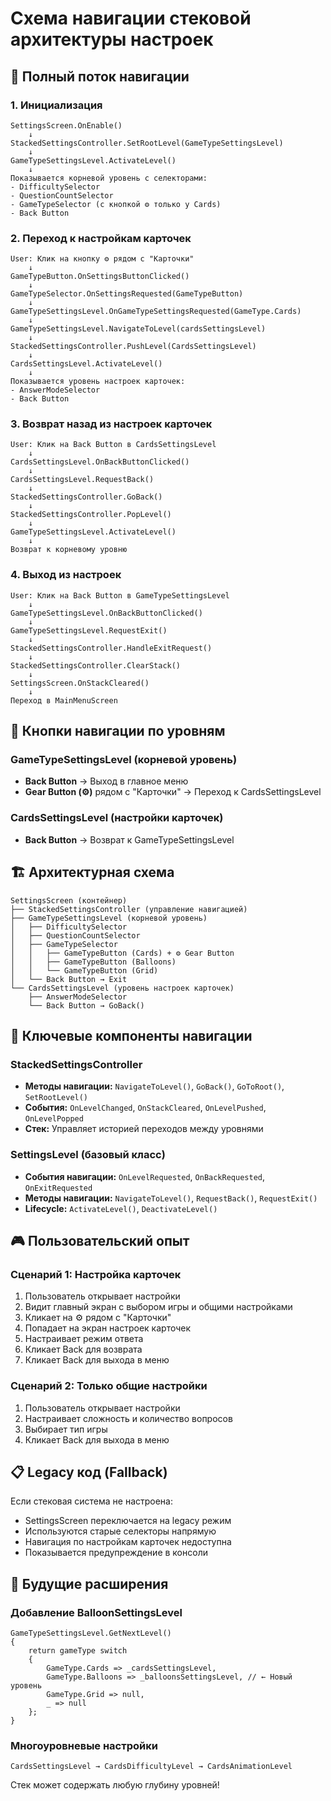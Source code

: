 # Схема навигации стековой архитектуры настроек

## 🔄 Полный поток навигации

### 1. Инициализация
```
SettingsScreen.OnEnable()
    ↓
StackedSettingsController.SetRootLevel(GameTypeSettingsLevel)
    ↓
GameTypeSettingsLevel.ActivateLevel()
    ↓
Показывается корневой уровень с селекторами:
- DifficultySelector
- QuestionCountSelector  
- GameTypeSelector (с кнопкой ⚙️ только у Cards)
- Back Button
```

### 2. Переход к настройкам карточек
```
User: Клик на кнопку ⚙️ рядом с "Карточки"
    ↓
GameTypeButton.OnSettingsButtonClicked()
    ↓
GameTypeSelector.OnSettingsRequested(GameTypeButton)
    ↓
GameTypeSettingsLevel.OnGameTypeSettingsRequested(GameType.Cards)
    ↓
GameTypeSettingsLevel.NavigateToLevel(cardsSettingsLevel)
    ↓
StackedSettingsController.PushLevel(CardsSettingsLevel)
    ↓
CardsSettingsLevel.ActivateLevel()
    ↓
Показывается уровень настроек карточек:
- AnswerModeSelector
- Back Button
```

### 3. Возврат назад из настроек карточек
```
User: Клик на Back Button в CardsSettingsLevel
    ↓
CardsSettingsLevel.OnBackButtonClicked()
    ↓
CardsSettingsLevel.RequestBack()
    ↓
StackedSettingsController.GoBack()
    ↓
StackedSettingsController.PopLevel()
    ↓
GameTypeSettingsLevel.ActivateLevel()
    ↓
Возврат к корневому уровню
```

### 4. Выход из настроек
```
User: Клик на Back Button в GameTypeSettingsLevel
    ↓
GameTypeSettingsLevel.OnBackButtonClicked()
    ↓
GameTypeSettingsLevel.RequestExit()
    ↓
StackedSettingsController.HandleExitRequest()
    ↓
StackedSettingsController.ClearStack()
    ↓
SettingsScreen.OnStackCleared()
    ↓
Переход в MainMenuScreen
```

## 🎯 Кнопки навигации по уровням

### GameTypeSettingsLevel (корневой уровень)
- **Back Button** → Выход в главное меню
- **Gear Button (⚙️)** рядом с "Карточки" → Переход к CardsSettingsLevel

### CardsSettingsLevel (настройки карточек)
- **Back Button** → Возврат к GameTypeSettingsLevel

## 🏗️ Архитектурная схема

```
SettingsScreen (контейнер)
├── StackedSettingsController (управление навигацией)
├── GameTypeSettingsLevel (корневой уровень)
│   ├── DifficultySelector
│   ├── QuestionCountSelector
│   ├── GameTypeSelector
│   │   ├── GameTypeButton (Cards) + ⚙️ Gear Button
│   │   ├── GameTypeButton (Balloons)
│   │   └── GameTypeButton (Grid)
│   └── Back Button → Exit
└── CardsSettingsLevel (уровень настроек карточек)
    ├── AnswerModeSelector
    └── Back Button → GoBack()
```

## 🔧 Ключевые компоненты навигации

### StackedSettingsController
- **Методы навигации:** `NavigateToLevel()`, `GoBack()`, `GoToRoot()`, `SetRootLevel()`
- **События:** `OnLevelChanged`, `OnStackCleared`, `OnLevelPushed`, `OnLevelPopped`
- **Стек:** Управляет историей переходов между уровнями

### SettingsLevel (базовый класс)
- **События навигации:** `OnLevelRequested`, `OnBackRequested`, `OnExitRequested`
- **Методы навигации:** `NavigateToLevel()`, `RequestBack()`, `RequestExit()`
- **Lifecycle:** `ActivateLevel()`, `DeactivateLevel()`

## 🎮 Пользовательский опыт

### Сценарий 1: Настройка карточек
1. Пользователь открывает настройки
2. Видит главный экран с выбором игры и общими настройками
3. Кликает на ⚙️ рядом с "Карточки"
4. Попадает на экран настроек карточек
5. Настраивает режим ответа
6. Кликает Back для возврата
7. Кликает Back для выхода в меню

### Сценарий 2: Только общие настройки
1. Пользователь открывает настройки
2. Настраивает сложность и количество вопросов
3. Выбирает тип игры
4. Кликает Back для выхода в меню

## 📋 Legacy код (Fallback)

Если стековая система не настроена:
- SettingsScreen переключается на legacy режим
- Используются старые селекторы напрямую
- Навигация по настройкам карточек недоступна
- Показывается предупреждение в консоли

## 🔮 Будущие расширения

### Добавление BalloonSettingsLevel
```
GameTypeSettingsLevel.GetNextLevel()
{
    return gameType switch
    {
        GameType.Cards => _cardsSettingsLevel,
        GameType.Balloons => _balloonsSettingsLevel, // ← Новый уровень
        GameType.Grid => null,
        _ => null
    };
}
```

### Многоуровневые настройки
```
CardsSettingsLevel → CardsDifficultyLevel → CardsAnimationLevel
```

Стек может содержать любую глубину уровней!
